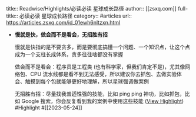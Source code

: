 title:: Readwise/Highlights/必读必读 星球成长路径
author:: [[zsxq.com]]
full-title:: 必读必读 星球成长路径
category:: #articles
url:: https://articles.zsxq.com/id_01ewh6nltzxn.html

- **慢就是快，做会而不是看会，无招胜有招**
  
  慢就是快指的是不要贪多，而是要彻底搞懂一个问题、一个知识点，让这个点成为一个支柱长成体系，贪多往往啥都没有掌握
  
  做会而不是看会：程序员是工程类 (也有科学家，但我们肯定不是)，尤其像网络包、CPU 流水线都是看不到无法感受，所以建议你去抓包、去做实验体会、触摸到每个包就能够更好地理解，所以星球强调做案例
  
  
  
  无招胜有招：尽量找我普适性强的技能，比如 ping ping 神功，比如抓包，比如 Google 搜索，你会反复看到我的案例中使用这些技能 ([View Highlight](https://read.readwise.io/read/01h16yw06emps6k6vwmrjnv2s4)) #Highlight #[[2023-05-24]]